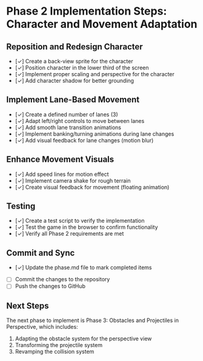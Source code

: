 # Phase 2 Implementation Steps: Character and Movement Adaptation

## Reposition and Redesign Character

- [✓] Create a back-view sprite for the character
- [✓] Position character in the lower third of the screen
- [✓] Implement proper scaling and perspective for the character
- [✓] Add character shadow for better grounding

## Implement Lane-Based Movement

- [✓] Create a defined number of lanes (3)
- [✓] Adapt left/right controls to move between lanes
- [✓] Add smooth lane transition animations
- [✓] Implement banking/turning animations during lane changes
- [✓] Add visual feedback for lane changes (motion blur)

## Enhance Movement Visuals

- [✓] Add speed lines for motion effect
- [✓] Implement camera shake for rough terrain
- [✓] Create visual feedback for movement (floating animation)

## Testing

- [✓] Create a test script to verify the implementation
- [✓] Test the game in the browser to confirm functionality
- [✓] Verify all Phase 2 requirements are met

## Commit and Sync

- [✓] Update the phase.md file to mark completed items
- [ ] Commit the changes to the repository
- [ ] Push the changes to GitHub

## Next Steps

The next phase to implement is Phase 3: Obstacles and Projectiles in Perspective, which includes:

1. Adapting the obstacle system for the perspective view
2. Transforming the projectile system
3. Revamping the collision system
